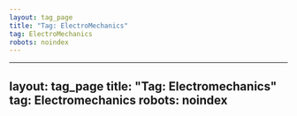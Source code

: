 ```yaml
---
layout: tag_page
title: "Tag: ElectroMechanics"
tag: ElectroMechanics
robots: noindex
---
```

---
layout: tag_page
title: "Tag: Electromechanics"
tag: Electromechanics
robots: noindex
---
